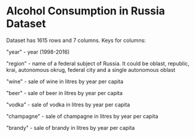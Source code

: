 # Alcohol Consumption in Russia Dataset


Dataset has 1615 rows and 7 columns. Keys for columns:

"year" - year (1998-2016)

"region" - name of a federal subject of Russia. It could be oblast, republic, krai, autonomous okrug, federal city and a single autonomous oblast

"wine" - sale of wine in litres by year per capita

"beer" - sale of beer in litres by year per capita

"vodka" - sale of vodka in litres by year per capita

"champagne" - sale of champagne in litres by year per capita

"brandy" - sale of brandy in litres by year per capita
